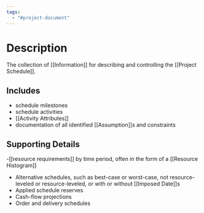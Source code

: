 ```yaml
---
tags:
  - "#project-document"
---
```

# Description
The collection of [[Information]] for describing and controlling the [[Project Schedule]].
## Includes
- schedule milestones
- schedule activities
- [[Activity Attributes]]
- documentation of all identified [[Assumption]]s and constraints
## Supporting Details
-[[resource requirements]] by time period, often in the form of a [[Resource Histogram]]
- Alternative schedules, such as best-case or worst-case, not resource-leveled or resource-leveled, or with or without [[Imposed Date]]s
- Applied schedule reserves
- Cash-flow projections
- Order and delivery schedules
